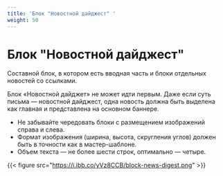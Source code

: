```yaml
---
title: 'Блок "Новостной дайджест" '
weight: 50
---
```

# Блок "Новостной дайджест"  

Составной блок, в котором есть вводная часть и блоки отдельных новостей со ссылками.

Блок «Новостной дайджет» не может идти первым. Даже если суть письма — новостной дайджест, одна новость должна быть выделена как главная и представлена на основном баннере.

- Не забывайте чередовать блоки с размещением изображений справа и слева.
- Формат изображения (ширина, высота, скругления углов) должен быть в точности как в мастер-шаблоне.
- Объем текста — не более шести строк, оптимально — четыре.


{{< figure src="https://i.ibb.co/yVz8CCB/block-news-digest.png" >}}



